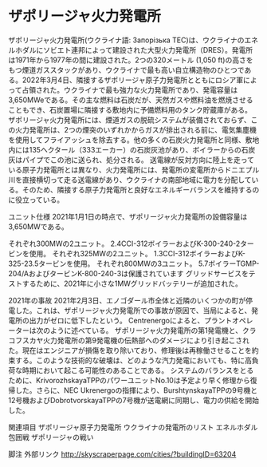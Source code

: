 # ザポリージャ火力発電所

ザポリージャ火力発電所(ウクライナ語: Запорізька ТЕС)は、ウクライナのエネルホダルにソビエト連邦によって建設された大型火力発電所（DRES）。発電所は1971年から1977年の間に建設された。2つの320メートル (1,050 ft)の高さをもつ煙道ガススタックがあり、ウクライナで最も高い自立構造物のひとつである。2022年3月4日、隣接するザポリージャ原子力発電所とともにロシア軍によって占領された。ウクライナで最も強力な火力発電所であり、発電容量は3,650MWeである。その主な燃料は石炭だが、天然ガスや燃料油を燃焼させることもでき、石炭置場に隣接する敷地内に予備燃料用のタンク貯蔵庫がある。
ザポリージャ火力発電所には、煙道ガスの脱硫システムが装備されておらず、この火力発電所は、2つの煙突のいずれかからガスが排出される前に、電気集塵機を使用してフライアッシュを除去する。他の多くの石炭火力発電所と同様、敷地内には135ヘクタール（333エーカー）の石炭灰池があり、ボイラーからの石炭灰はパイプでこの池に送られ、処分される。
送電線が反対方向に陸上を走っている原子力発電所とは異なり、火力発電所には、発電所の変電所からドニエプル川を直接横切って走る送電線があり、ウクライナの南部地域に電力を分配している。そのため、隣接する原子力発電所と良好なエネルギーバランスを維持するのに役立っている。

ユニット仕様
2021年1月1日の時点で、ザポリージャ火力発電所の設備容量は3,650MWである。

それぞれ300MWの2ユニット。 2.4CCI-312ボイラーおよびK-300-240-2タービンを使用。
それぞれ325MWの2ユニット。 1.3CCI-312ボイラーおよびK-325-23.5タービンを使用。
それぞれ800MWの3ユニット。 5.7ボイラーTGMP-204/AおよびタービンK-800-240-3は保護されています
グリッドサービスをテストするために、2021年に小さな1MWグリッドバッテリーが追加された。

2021年の事故
2021年2月3日、エノゴダール市全体と近隣のいくつかの町が停電した。これは、ザポリージャ火力発電所での事故が原因で、当局によると、発電所の出力がゼロに低下したという。
Centrenergoによると、プラントオペレーターは次のように述べている。
ザポリージャ火力発電所の第1発電機と、クラコフスカヤ火力発電所の第9発電機の伝熱部へのダメージにより引き起こされた。現在はエンジニアが損傷を取り除いており、修理後は再稼働させることを約束する。このような技術的な破壊は、どのような汽力発電においても、特に高負荷な時期において起こる可能性のあることである。
システムのバランスをとるために、KrivorozhskayaTPPのパワーユニットNo.10は予定より早く修理から復帰した。さらに、NEC Ukrenergoの指揮により、BurshtynskayaTPPの9号機と12号機およびDobrotvorskayaTPPの7号機が送電網に同期し、電力の供給を開始した。

関連項目
ザポリージャ原子力発電所
ウクライナの発電所のリスト
エネルホダル包囲戦
ザポリージャの戦い

脚注
外部リンク
http://skyscraperpage.com/cities/?buildingID=63204